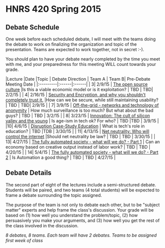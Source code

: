# HNRS 420 Spring 2015

## Debate Schedule
One week before each scheduled debate, I will meet with the teams doing the debate to work on finalizing the organization and topic of the presentation.  Teams are expected to work together, not in secret :-).

You should plan to have your debate nearly completed by the time you meet with me, and your preparedness for this meeting WILL count towards your grade.

|Lecture |Date |Topic | Debate Direction | Team A | Team B| Pre-Debate Meeting Date |
|:---------|:------|:------|
| 3|  2/9/15 	| [The open source culture](lect03.html) |Is this a viable economic model or is it exploitation? | TBD | TBD| 2/2/15 |
| 4|  2/16/15 	| [Security and Encryption, and why you shouldn't completely trust it.](lect04.html) |How can we be secure, while still maintaining usability? | TBD | TBD| 2/9/15 |
| 7|  3/9/15 	| [Off-the-grid - networks and technology of anonymity](lect07.html) |  How much surveillance is too much?  But what about the bad guys? | TBD | TBD | 3/2/15 |
| 8|  3/23/15 	| [Innovation:  The cult of silicon valley and the young](lect08.html) |  Is age-ism in tech ok? For who? | TBD |TBD | 3/9/15 |
|10| 4/6/15	| [Disruption Case-Study Education](lect10.html) | What is tech's role in education? | TBD |TDB | 3/30/15 |
| 11| 4/13/15 	| [Net neutrality:  Who will control the internet](lect11.html) |Should net neutrality be law? | TBD | TBD | 3/30/15 |
| 13| 4/27/15 	| [The fully automated society - what will we do? - Part 1](lect13.html) | Can an economy based on creative output instead of labor work? | TBD | TBD | 4/20/15 |
| 14| 5/4/15 	| [The fully automated society - what will we do? - Part 2](lect14.html) | Is Automation a good thing? | TBD | TBD | 4/27/15 |

## Debate Details
The second part of eight of the lectures include a semi-structured debate.  Students will be paired, and two teams (4 total students) will be expected to frame a debate surrounding the topic assigned.  

The purpose of the team is not only to debate each other, but to be "subject matter" experts and help frame the class's discussion.  Your grade will be based on (1) how well you understand the problem/topic, (2) how persuasively you make your arguments, and (3) how well you get the rest of the class involved in the discussion.

*8 debates, 8 teams.  Each team will have 2 debates.  Teams to be assigned first week of class*
